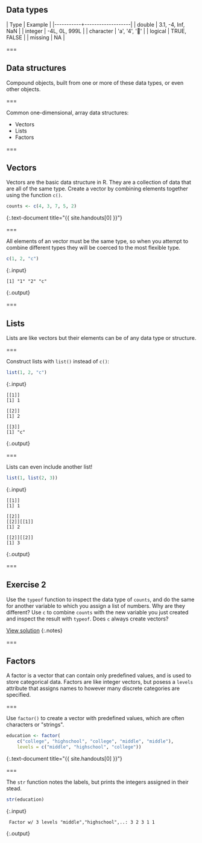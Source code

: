---
---

## Data types

| Type      | Example           |
|-----------+-------------------|
| double    | 3.1, -4, Inf, NaN |
| integer   | -4L, 0L, 999L     |
| character | 'a', '4', '👏'     |
| logical   | TRUE, FALSE       |
| missing   | NA                |

===

## Data structures

Compound objects, built from one or more of these data types, or even other objects.

===

Common one-dimensional, array data structures:

- Vectors
- Lists
- Factors

===

## Vectors

Vectors are the basic data structure in R. They are a collection of data that are all of the same type. Create a vector by combining elements together using the function `c()`.


~~~r
counts <- c(4, 3, 7, 5, 2)
~~~
{:.text-document title="{{ site.handouts[0] }}"}

===

All elements of an vector must be the same type, so when you attempt to combine different types they will be coerced to the most flexible type. 


~~~r
c(1, 2, "c")
~~~
{:.input}
~~~
[1] "1" "2" "c"
~~~
{:.output}

===

## Lists

Lists are like vectors but their elements can be of any data type or structure.

===

Construct lists with `list()` instead of `c()`:


~~~r
list(1, 2, "c")
~~~
{:.input}
~~~
[[1]]
[1] 1

[[2]]
[1] 2

[[3]]
[1] "c"
~~~
{:.output}

===

Lists can even include another list! 


~~~r
list(1, list(2, 3))
~~~
{:.input}
~~~
[[1]]
[1] 1

[[2]]
[[2]][[1]]
[1] 2

[[2]][[2]]
[1] 3
~~~
{:.output}

===

## Exercise 2

Use the `typeof` function to inspect the data type of `counts`, and do the same
for another variable to which you assign a list of numbers. Why are they
different? Use `c` to combine `counts` with the new variable you just created
and inspect the result with `typeof`. Does `c` always create vectors?

[View solution](#solution-2)
{:.notes}

===

## Factors

A factor is a vector that can contain only predefined values, and is used to
store categorical data. Factors are like integer vectors, but posess a `levels`
attribute that assigns names to however many discrete categories are specified.

===

Use `factor()` to create a vector with predefined values, which are often
characters or "strings".


~~~r
education <- factor(
    c("college", "highschool", "college", "middle", "middle"),
    levels = c("middle", "highschool", "college"))
~~~
{:.text-document title="{{ site.handouts[0] }}"}

===

The `str` function notes the labels, but prints the integers assigned in their
stead.


~~~r
str(education)
~~~
{:.input}
~~~
 Factor w/ 3 levels "middle","highschool",..: 3 2 3 1 1
~~~
{:.output}
